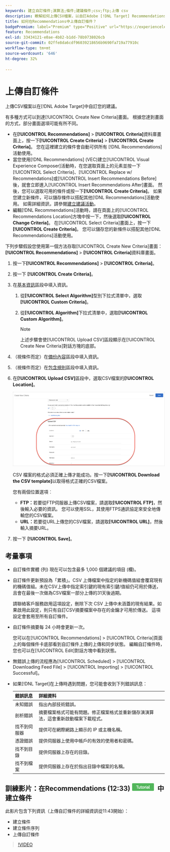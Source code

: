 ```yaml
---
keywords: 建立自訂條件;演算法;條件;建議條件;csv;ftp;上傳 csv
description: 瞭解如何上傳CSV檔案，以自訂Adobe [!DNL Target] Recommendations中的建議。
title: 如何在Recommendations中上傳自訂條件？
badgePremium: label="Premium" type="Positive" url="https://experienceleague.adobe.com/docs/target/using/introduction/intro.html?lang=en#premium newtab=true" tooltip="檢視Target Premium包含的內容。"
feature: Recommendations
exl-id: 33434121-e0ae-4b82-b1dd-78b9738026cb
source-git-commit: 02ffe8da6cdf96039218656b9690fa719a77910c
workflow-type: tm+mt
source-wordcount: '646'
ht-degree: 32%

---
```


# 上傳自訂條件

上傳CSV檔案以在[!DNL Adobe Target]中自訂您的建議。

有多種方式可以到達[!UICONTROL Create New Criteria]畫面。 根據您達到畫面的方式，部分畫面選項可能有所不同。

* 在&#x200B;**[!UICONTROL Recommendations]** > **[!UICONTROL Criteria]**&#x200B;資料庫畫面上，按一下&#x200B;**[!UICONTROL Create Criteria]** > **[!UICONTROL Create Criteria]**。 您在這裡建立的條件會自動可供所有 [!DNL Recommendations] 活動使用。
* 當您使用[!DNL Recommendations] (VEC)建立[!UICONTROL Visual Experience Composer]活動時，在您選取頁面上的元素並按一下[!UICONTROL Select Criteria]、[!UICONTROL Replace w/ Recommendations]或[!UICONTROL Insert Recommendations Before]後，就會立即進入[!UICONTROL Insert Recommendations After]畫面。 然後，您可以選取可用的條件或按一下&#x200B;**[!UICONTROL Create Criteria]**。 如果您建立新條件，可以儲存條件以搭配其他[!DNL Recommendations]活動使用。 如需詳細資訊，請參閱[建立建議活動](/help/main/c-recommendations/t-create-recs-activity/create-recs-activity.md)。
* 編輯[!DNL Recommendations]活動時，請在頁面上的[!UICONTROL Recommendations Location]方塊中按一下，然後選取&#x200B;**[!UICONTROL Change Criteria]**。 在[!UICONTROL Select Criteria]畫面上，按一下&#x200B;**[!UICONTROL Create Criteria]**。 您可以儲存您的新條件以搭配其他[!DNL Recommendations]活動使用。

下列步驟假設您使用第一個方法存取[!UICONTROL Create New Criteria]畫面： **[!UICONTROL Recommendations]** > **[!UICONTROL Criteria]**&#x200B;資料庫畫面。

1. 按一下&#x200B;**[!UICONTROL Recommendations]** > **[!UICONTROL Criteria]**。

1. 按一下 **[!UICONTROL Create Criteria]**。

1. 在[基本資訊](/help/main/c-recommendations/c-algorithms/create-new-algorithm.md#info)區段中填入資訊。

   1. 從&#x200B;**[!UICONTROL Select Algorithm]**&#x200B;型別下拉式清單中，選取&#x200B;**[!UICONTROL Custom Criteria]**。

   1. 從&#x200B;**[!UICONTROL Algorithm]**&#x200B;下拉式清單中，選取&#x200B;**[!UICONTROL Custom Algorithm]**。

      >[!NOTE]
      >
      >上述步驟會使[!UICONTROL Upload CSV]區段顯示在[!UICONTROL Create New Criteria]對話方塊的底部。

1. （視條件而定）在[備份內容](/help/main/c-recommendations/c-algorithms/create-new-algorithm.md#content)區段中填入資訊。

1. （視條件而定）在[包含規則](/help/main/c-recommendations/c-algorithms/create-new-algorithm.md#inclusion)區段中填入資訊。

1. 在&#x200B;**[!UICONTROL Upload CSV]**&#x200B;區段中，選取CSV檔案的&#x200B;**[!UICONTROL Location]**。

   ![上傳CSV區段](assets/upload-csv.png)

   CSV 檔案的格式必須正確上傳才能成功。按一下&#x200B;**[!UICONTROL Download the CSV template]**&#x200B;以取得格式正確的CSV檔案。

   您有兩個位置選項︰

   * **FTP：**&#x200B;若要從FTP伺服器上傳CSV檔案，請選取&#x200B;**[!UICONTROL FTP]**，然後輸入必要的資訊。 您可以使用SSL，其使用FTPS通訊協定來安全地傳輸您的CSV檔案。
   * **URL：**&#x200B;若要從URL上傳您的CSV檔案，請選取&#x200B;**[!UICONTROL URL]**，然後輸入摘要URL。

1. 按一下 **[!UICONTROL Save]**。

## 考量事項

* 自訂條件實體 (列) 現在可以包含最多 1,000 個建議的項目 (欄)。

* 自訂條件更新預設為「累積」。CSV 上傳檔案中指定的新機碼值組會覆寫現有的機碼值組。未在CSV上傳中指定索引鍵的現有索引鍵/值組仍可用於傳送，且會在最後一次做為CSV檔案一部分上傳的31天後過期。

  請聯絡客戶服務啟用這項設定，刪除下次 CSV 上傳中未涵蓋的現有結果。如果啟用此設定，則只有自訂CSV摘要檔案中存在的金鑰才可用於傳送。 這項設定會套用至所有自訂條件。

* 自訂條件摘要每 24 小時會更新一次。

  您可以在[!UICONTROL Recommendations] > [!UICONTROL Criteria]頁面上的每個條件卡底部看到自訂條件上傳的上傳和同步狀態。 編輯自訂條件時，您也可以在[!UICONTROL Edit]對話方塊中看到狀態。

* 無錯誤上傳的流程應為[!UICONTROL Scheduled] > [!UICONTROL Downloading Feed File] > [!UICONTROL Importing] > [!UICONTROL Successful]。

* 如果[!DNL Target]在上傳時遇到問題，您可能會收到下列錯誤訊息：

  | 錯誤訊息 | 詳細資料 |
  |--- |--- |
  | 未知錯誤 | 指出內部技術錯誤。 |
  | 剖析錯誤 | 摘要檔案格式可能有問題。修正檔案格式並重新儲存演演算法，這會重新啟動檔案下載程式。 |
  | 找不到伺服器 | 提供可在網際網路上顯示的 IP 或主機名稱。 |
  | 憑證錯誤 | 提供伺服器上使用中帳戶的有效的使用者和密碼。 |
  | 找不到目錄 | 提供伺服器上存在的目錄。 |
  | 找不到檔案 | 提供伺服器上存在於指出目錄中檔案的名稱。 |

## 訓練影片：在Recommendations (12:33) ![教學課程徽章](/help/main/assets/tutorial.png)中建立條件

此影片包含下列資訊（上傳自訂條件的詳細資訊從11:43開始）：

* 建立條件
* 建立條件序列
* 上傳自訂條件

>[!VIDEO](https://video.tv.adobe.com/v/27694?quality=12)
